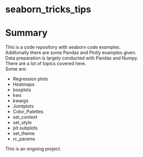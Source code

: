 # seaborn_tricks_tips

# Summary

<p>
This is a code repository with seaborn code examples.<br>
Additonally there are some Pandas and Plotly examples given.<br>
Data preparation is largely conducted with Pandas and Numpy.<br>
There are a lot of topics covered here.<br>
Some are:
</p>


<ul>
  <li>Regression plots</li>
  <li>Heatmaps</li>
  <li>boxplots</li>
  <li>kws</li>
  <li>kwargs</li>
  <li>Jointplots</li>
  <li>Color_Palettes</li>
  <li>set_context</li>
  <li>set_style</li>
  <li>plt.subplots</li>
  <li>set_theme</li>
  <li>rc_params</li>

</ul> 

<p>
This is an ongoing project.
</p>

